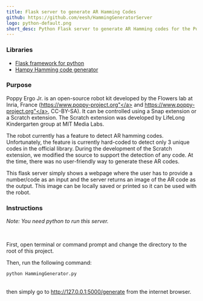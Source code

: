 ```yaml
---
title: Flask server to generate AR Hamming Codes
github: https://github.com/eesh/HammingGeneratorServer
logo: python-default.png
short_desc: Python Flask server to generate AR Hamming codes for the Poppy Ergo Jr. extension
---
```


### Libraries

* <a href="http://flask.pocoo.org/">Flask framework for python</a>
* <a href="https://pypi.python.org/pypi/hampy/1.4.1">Hampy Hamming code generator</a>

### Purpose

Poppy Ergo Jr. is an open-source robot kit developed by the Flowers lab at Inria, France (<a href="https://www.poppy-project.org">https://www.poppy-project.org"</a> and <a href="https://www.poppy-education.org">https://www.poppy-project.org"</a>, CC-BY-SA). It can be controlled using a Snap extension or a Scratch extension. The Scratch extension was developed by LifeLong Kindergarten group at MIT Media Labs.

The robot currently has a feature to detect AR hamming codes. Unfortunately, the feature is currently hard-coded to detect only 3 unique codes in the official library. During the development of the Scratch extension, we modified the source to support the detection of any code. At the time, there was no user-friendly way to generate these AR codes.

This flask server simply shows a webpage where the user has to provide a number/code as an input and the server returns an image of the AR code as the output. This image can be locally saved or printed so it can be used with the robot.

### Instructions

_Note:
You need python to run this server._

<br />

First, open terminal or command prompt and change the directory to the root of this project.

Then, run the following command:

``` bash
python HammingGenerator.py
```

<br />
then simply go to <a href="http://127.0.0.1:5000/generate">http://127.0.0.1:5000/generate</a> from the internet browser.
